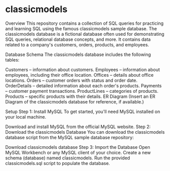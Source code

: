 # classicmodels

Overview
This repository contains a collection of SQL queries for practicing and learning SQL using the famous classicmodels sample database. The classicmodels database is a fictional database often used for demonstrating SQL queries, relational database concepts, and more. It contains data related to a company's customers, orders, products, and employees.

Database Schema
The classicmodels database includes the following tables:

Customers – information about customers.
Employees – information about employees, including their office location.
Offices – details about office locations.
Orders – customer orders with status and order date.
OrderDetails – detailed information about each order's products.
Payments – customer payment transactions.
ProductLines – categories of products.
Products – specific products with their details.
ER Diagram
(Insert an ER Diagram of the classicmodels database for reference, if available.)

Setup
Step 1: Install MySQL
To get started, you'll need MySQL installed on your local machine.

Download and install MySQL from the official MySQL website.
Step 2: Download the classicmodels Database
You can download the classicmodels database script from the MySQL sample database repository:

Download classicmodels database
Step 3: Import the Database
Open MySQL Workbench or any MySQL client of your choice.
Create a new schema (database) named classicmodels.
Run the provided classicmodels.sql script to populate the database.
